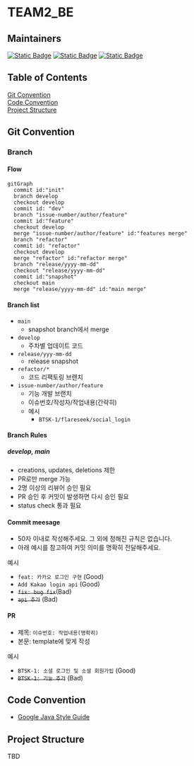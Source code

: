 # TEAM2_BE

## Maintainers

[![Static Badge](https://img.shields.io/badge/Github-xqqldir-yellow)](https://github.com/xqqldir)
[![Static Badge](https://img.shields.io/badge/Github-Hyeonjun0527-green)](https://github.com/Hyeonjun0527)
[![Static Badge](https://img.shields.io/badge/Github-flareseek-orange)](https://github.com/flareseek)

## Table of Contents

[Git Convention](#git-convention)<br/>
[Code Convention](#code-convention)<br/>
[Project Structure](#project-structure)<br/>

## Git Convention

### Branch

#### Flow

```mermaid
gitGraph
  commit id:"init"
  branch develop
  checkout develop
  commit id: "dev"
  branch "issue-number/author/feature"
  commit id:"feature"
  checkout develop
  merge "issue-number/author/feature" id:"features merge"
  branch "refactor"
  commit id: "refactor"
  checkout develop
  merge "refactor" id:"refactor merge"
  branch "release/yyyy-mm-dd"
  checkout "release/yyyy-mm-dd"
  commit id:"snapshot"
  checkout main
  merge "release/yyyy-mm-dd" id:"main merge"
```

#### Branch list

- `main`
  - snapshot branch에서 merge
- `develop`
  - 주차별 업데이트 코드
- `release/yyy-mm-dd`
  - release snapshot
- `refactor/*`
  - 코드 리팩토링 브랜치
- `issue-number/author/feature`
  - 기능 개발 브랜치
  - 이슈번호/작성자/작업내용(간략히)
  - 예시
    - `BTSK-1/flareseek/social_login`

#### Branch Rules

##### develop, main

- creations, updates, deletions 제한
- PR로만 merge 가능
- 2명 이상의 리뷰어 승인 필요
- PR 승인 후 커밋이 발생하면 다시 승인 필요
- status check 통과 필요

#### Commit meesage

- 50자 이내로 작성해주세요. 그 외에 정해진 규칙은 없습니다.
- 아래 예시를 참고하여 커밋 의미를 명확히 전달해주세요.

예시

- `feat: 카카오 로그인 구현` (Good)
- `Add Kakao login api` (Good)
- ~~`fix: bug fix`~~(Bad)
- ~~`api 추가`~~ (Bad)

#### PR

- 제목: `이슈번호: 작업내용(명확히)`
- 본문: template에 맞게 작성

예시

- `BTSK-1: 소셜 로그인 및 소셜 회원가입` (Good)
- ~~`BTSK-1: 기능 추가`~~ (Bad)

## Code Convention

- [Google Java Style Guide](https://google.github.io/styleguide/javaguide.html)

## Project Structure

TBD
